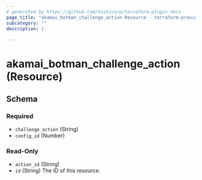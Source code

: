 ```yaml
---
# generated by https://github.com/hashicorp/terraform-plugin-docs
page_title: "akamai_botman_challenge_action Resource - terraform-provider-akamai"
subcategory: ""
description: |-
  
---
```


# akamai_botman_challenge_action (Resource)





<!-- schema generated by tfplugindocs -->
## Schema

### Required

- `challenge_action` (String)
- `config_id` (Number)

### Read-Only

- `action_id` (String)
- `id` (String) The ID of this resource.
